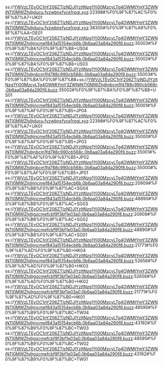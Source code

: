 ss://YWVzLTEyOC1nY206ZTIzNDJlYzItNzg1Yi00MzcyLTg4OWMtYmY3ZWNiNTI0MWZh@ducu.fyzwbnxfyce1rpgi.xyz:22398#%F0%9F%87%AC%F0%9F%87%A7+UK01
ss://YWVzLTEyOC1nY206ZTIzNDJlYzItNzg1Yi00MzcyLTg4OWMtYmY3ZWNiNTI0MWZh@ducu.fyzwbnxfyce1rpgi.xyz:38305#%F0%9F%87%A9%F0%9F%87%AA+DE01
ss://YWVzLTEyOC1nY206ZTIzNDJlYzItNzg1Yi00MzcyLTg4OWMtYmY3ZWNiNTI0MWZh@jncmef843a15154ecb6b.0b6aa03a84a290f8.buzz:35003#%F0%9F%87%BA%F0%9F%87%B8+US04
ss://YWVzLTEyOC1nY206ZTIzNDJlYzItNzg1Yi00MzcyLTg4OWMtYmY3ZWNiNTI0MWZh@jncmef843a15154ecb6b.0b6aa03a84a290f8.buzz:35002#%F0%9F%87%BA%F0%9F%87%B8+US03
ss://YWVzLTEyOC1nY206ZTIzNDJlYzItNzg1Yi00MzcyLTg4OWMtYmY3ZWNiNTI0MWZh@nbcm1fd788c990cb568c.0b6aa03a84a290f8.buzz:35003#%F0%9F%87%BA%F0%9F%87%B8+ss://YWVzLTEyOC1nY206ZTIzNDJlYzItNzg1Yi00MzcyLTg4OWMtYmY3ZWNiNTI0MWZh@nbcm1fd788c990cb568c.0b6aa03a84a290f8.buzz:35002#%F0%9F%87%BA%F0%9F%87%B8+US01
ss://YWVzLTEyOC1nY206ZTIzNDJlYzItNzg1Yi00MzcyLTg4OWMtYmY3ZWNiNTI0MWZh@jncmef843a15154ecb6b.0b6aa03a84a290f8.buzz:35001#%F0%9F%87%AF%F0%9F%87%B5+JP04
ss://YWVzLTEyOC1nY206ZTIzNDJlYzItNzg1Yi00MzcyLTg4OWMtYmY3ZWNiNTI0MWZh@ducu.fyzwbnxfyce1rpgi.xyz:22398#%F0%9F%87%AC%F0%9F%87%A7+UK01
ss://YWVzLTEyOC1nY206ZTIzNDJlYzItNzg1Yi00MzcyLTg4OWMtYmY3ZWNiNTI0MWZh@jncmef843a15154ecb6b.0b6aa03a84a290f8.buzz:35000#%F0%9F%87%AF%F0%9F%87%B5+JP03
ss://YWVzLTEyOC1nY206ZTIzNDJlYzItNzg1Yi00MzcyLTg4OWMtYmY3ZWNiNTI0MWZh@nbcm1fd788c990cb568c.0b6aa03a84a290f8.buzz:35001#%F0%9F%87%AF%F0%9F%87%B5+JP02
ss://YWVzLTEyOC1nY206ZTIzNDJlYzItNzg1Yi00MzcyLTg4OWMtYmY3ZWNiNTI0MWZh@nbcm1fd788c990cb568c.0b6aa03a84a290f8.buzz:35000#%F0%9F%87%AF%F0%9F%87%B5+JP01
ss://YWVzLTEyOC1nY206ZTIzNDJlYzItNzg1Yi00MzcyLTg4OWMtYmY3ZWNiNTI0MWZh@jncmef843a15154ecb6b.0b6aa03a84a290f8.buzz:20909#%F0%9F%87%B8%F0%9F%87%AC+SG04
ss://YWVzLTEyOC1nY206ZTIzNDJlYzItNzg1Yi00MzcyLTg4OWMtYmY3ZWNiNTI0MWZh@jncmef843a15154ecb6b.0b6aa03a84a290f8.buzz:48890#%F0%9F%87%B8%F0%9F%87%AC+SG03
ss://YWVzLTEyOC1nY206ZTIzNDJlYzItNzg1Yi00MzcyLTg4OWMtYmY3ZWNiNTI0MWZh@gzcmefcbf9f3bf1e03a0.0b6aa03a84a290f8.buzz:20909#%F0%9F%87%B8%F0%9F%87%AC+SG02
ss://YWVzLTEyOC1nY206ZTIzNDJlYzItNzg1Yi00MzcyLTg4OWMtYmY3ZWNiNTI0MWZh@gzcmefcbf9f3bf1e03a0.0b6aa03a84a290f8.buzz:48890#%F0%9F%87%B8%F0%9F%87%AC+SG01
ss://YWVzLTEyOC1nY206ZTIzNDJlYzItNzg1Yi00MzcyLTg4OWMtYmY3ZWNiNTI0MWZh@jncmef843a15154ecb6b.0b6aa03a84a290f8.buzz:21771#%F0%9F%87%AD%F0%9F%87%B0+HK04
ss://YWVzLTEyOC1nY206ZTIzNDJlYzItNzg1Yi00MzcyLTg4OWMtYmY3ZWNiNTI0MWZh@jncmef843a15154ecb6b.0b6aa03a84a290f8.buzz:52656#%F0%9F%87%AD%F0%9F%87%B0+HK03
ss://YWVzLTEyOC1nY206ZTIzNDJlYzItNzg1Yi00MzcyLTg4OWMtYmY3ZWNiNTI0MWZh@gzcmefcbf9f3bf1e03a0.0b6aa03a84a290f8.buzz:52656#%F0%9F%87%AD%F0%9F%87%B0+HK02
ss://YWVzLTEyOC1nY206ZTIzNDJlYzItNzg1Yi00MzcyLTg4OWMtYmY3ZWNiNTI0MWZh@gzcmefcbf9f3bf1e03a0.0b6aa03a84a290f8.buzz:21771#%F0%9F%87%AD%F0%9F%87%B0+HK01
ss://YWVzLTEyOC1nY206ZTIzNDJlYzItNzg1Yi00MzcyLTg4OWMtYmY3ZWNiNTI0MWZh@jncmef843a15154ecb6b.0b6aa03a84a290f8.buzz:48595#%F0%9F%87%B9%F0%9F%87%BC+TW04
ss://YWVzLTEyOC1nY206ZTIzNDJlYzItNzg1Yi00MzcyLTg4OWMtYmY3ZWNiNTI0MWZh@jncmef843a15154ecb6b.0b6aa03a84a290f8.buzz:43192#%F0%9F%87%B9%F0%9F%87%BC+TW03
ss://YWVzLTEyOC1nY206ZTIzNDJlYzItNzg1Yi00MzcyLTg4OWMtYmY3ZWNiNTI0MWZh@gzcmefcbf9f3bf1e03a0.0b6aa03a84a290f8.buzz:48595#%F0%9F%87%B9%F0%9F%87%BC+TW02
ss://YWVzLTEyOC1nY206ZTIzNDJlYzItNzg1Yi00MzcyLTg4OWMtYmY3ZWNiNTI0MWZh@gzcmefcbf9f3bf1e03a0.0b6aa03a84a290f8.buzz:43192#%F0%9F%87%B9%F0%9F%87%BC+TW01
